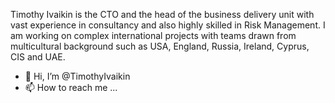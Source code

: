 Timothy Ivaikin is the CTO and the head of the business delivery unit with vast experience in consultancy and also highly skilled in Risk Management. I am working on complex international projects with teams drawn from multicultural background such as USA, England, Russia, Ireland, Cyprus, CIS and UAE.

- 👋 Hi, I’m @TimothyIvaikin
- 📫 How to reach me ...

<!---
TimothyIvaikin/TimothyIvaikin is a ✨ special ✨ repository because its `README.md` (this file) appears on your GitHub profile.
You can click the Preview link to take a look at your changes.
--->
